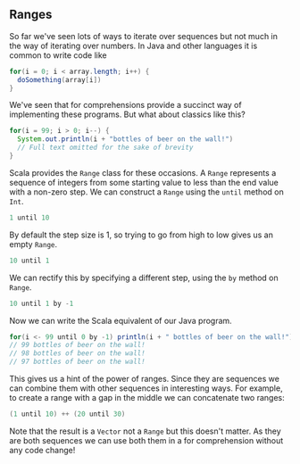 ## Ranges

So far we've seen lots of ways to iterate over sequences but not much in the way of iterating over numbers. In Java and other languages it is common to write code like

```java
for(i = 0; i < array.length; i++) {
  doSomething(array[i])
}
```

We've seen that for comprehensions provide a succinct way of implementing these programs. But what about classics like this?

```java
for(i = 99; i > 0; i--) {
  System.out.println(i + "bottles of beer on the wall!")
  // Full text omitted for the sake of brevity
}
```

Scala provides the `Range` class for these occasions. A `Range` represents a sequence of integers from some starting value to less than the end value with a non-zero step. We can construct a `Range` using the `until` method on `Int`.

```scala mdoc
1 until 10
```

By default the step size is 1, so trying to go from high to low gives us an empty `Range`.

```scala mdoc
10 until 1
```

We can rectify this by specifying a different step, using the `by` method on `Range`.

```scala mdoc
10 until 1 by -1
```

Now we can write the Scala equivalent of our Java program.

```scala mdoc:silent
for(i <- 99 until 0 by -1) println(i + " bottles of beer on the wall!")
// 99 bottles of beer on the wall!
// 98 bottles of beer on the wall!
// 97 bottles of beer on the wall!
```

This gives us a hint of the power of ranges. Since they are sequences we can combine them with other sequences in interesting ways. For example, to create a range with a gap in the middle we can concatenate two ranges:

```scala mdoc
(1 until 10) ++ (20 until 30)
```

Note that the result is a `Vector` not a `Range` but this doesn't matter. As they are both sequences we can use both them in a for comprehension without any code change!

